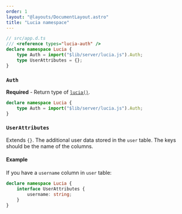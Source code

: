 ```yaml
---
order: 1
layout: "@layouts/DocumentLayout.astro"
title: "Lucia namespace"
---
```


```ts
// src/app.d.ts
/// <reference types="lucia-auth" />
declare namespace Lucia {
	type Auth = import("$lib/server/lucia.js").Auth;
	type UserAttributes = {};
}
```

### `Auth`

**Required** - Return type of [`lucia()`](/reference/api/server-api#lucia).

```ts
declare namespace Lucia {
	type Auth = import("$lib/server/lucia.js").Auth;
}
```

### `UserAttributes`

Extends `{}`. The additional user data stored in the `user` table. The keys should be the name of the columns.

#### Example

If you have a `username` column in `user` table:

```ts
declare namespace Lucia {
	interface UserAttributes {
		username: string;
	}
}
```

